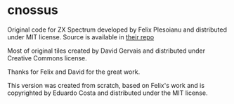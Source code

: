 # cnossus

Original code for ZX Spectrum developed by Felix Plesoianu and distributed
under MIT license. Source is available in [their repo][original]

Most of original tiles created by David Gervais and distributed under Creative
Commons license.

Thanks for Felix and David for the great work.

This version was created from scratch, based on Felix's work and is copyrighted
by Eduardo Costa and distributed under the MIT license.

[original]: https://github.com/notimetoplay/spectral-dungeons
